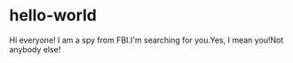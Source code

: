 # hello-world
Hi everyone!
I am a spy from FBI.I'm searching for you.Yes, I mean you!Not anybody else!
